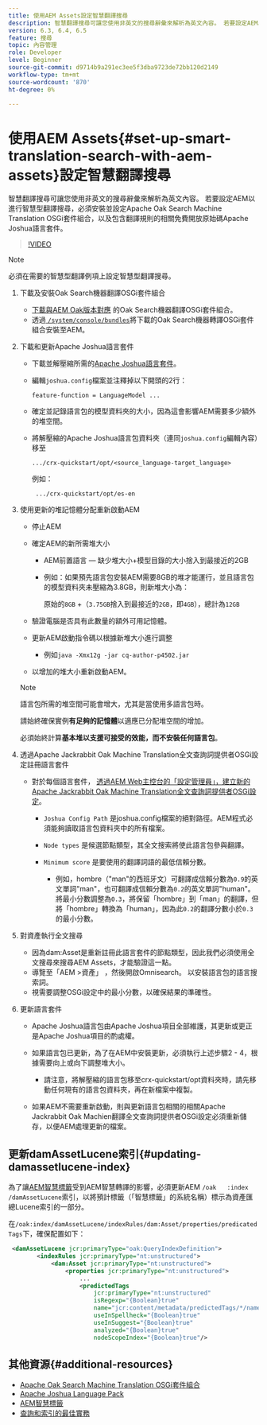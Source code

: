 ```yaml
---
title: 使用AEM Assets設定智慧翻譯搜尋
description: 智慧翻譯搜尋可讓您使用非英文的搜尋辭彙來解析為英文內容。 若要設定AEM以進行智慧型翻譯搜尋，必須安裝並設定Apache Oak Search Machine Translation OSGi套件組合，以及包含翻譯規則的相關免費開放原始碼Apache Joshua語言套件。
version: 6.3, 6.4, 6.5
feature: 搜尋
topic: 內容管理
role: Developer
level: Beginner
source-git-commit: d9714b9a291ec3ee5f3dba9723de72bb120d2149
workflow-type: tm+mt
source-wordcount: '870'
ht-degree: 0%

---
```



# 使用AEM Assets{#set-up-smart-translation-search-with-aem-assets}設定智慧翻譯搜尋

智慧翻譯搜尋可讓您使用非英文的搜尋辭彙來解析為英文內容。 若要設定AEM以進行智慧型翻譯搜尋，必須安裝並設定Apache Oak Search Machine Translation OSGi套件組合，以及包含翻譯規則的相關免費開放原始碼Apache Joshua語言套件。

>[!VIDEO](https://video.tv.adobe.com/v/21291/?quality=9&learn=on)

>[!NOTE]
>
>必須在需要的智慧型翻譯例項上設定智慧型翻譯搜尋。

1. 下載及安裝Oak Search機器翻譯OSGi套件組合
   * [下載與AEM Oak版本對應](https://search.maven.org/#search%7Cgav%7C1%7Cg%3A%22org.apache.jackrabbit%22%20AND%20a%3A%22oak-search-mt%22) 的Oak Search機器翻譯OSGi套件組合。
   * 透過[ `/system/console/bundles`](http://localhost:4502/system/console/bundles)將下載的Oak Search機器轉譯OSGi套件組合安裝至AEM。

2. 下載和更新Apache Joshua語言套件
   * 下載並解壓縮所需的[Apache Joshua語言套件](https://cwiki.apache.org/confluence/display/JOSHUA/Language+Packs)。
   * 編輯`joshua.config`檔案並注釋掉以下開頭的2行：

      ```
      feature-function = LanguageModel ...
      ```

   * 確定並記錄語言包的模型資料夾的大小，因為這會影響AEM需要多少額外的堆空間。
   * 將解壓縮的Apache Joshua語言包資料夾（連同`joshua.config`編輯內容）移至

      ```
      .../crx-quickstart/opt/<source_language-target_language>
      ```

      例如：

      ```
       .../crx-quickstart/opt/es-en
      ```

3. 使用更新的堆記憶體分配重新啟動AEM
   * 停止AEM
   * 確定AEM的新所需堆大小

      * AEM前置語言 — 缺少堆大小+模型目錄的大小捨入到最接近的2GB
      * 例如：如果預先語言包安裝AEM需要8GB的堆才能運行，並且語言包的模型資料夾未壓縮為3.8GB，則新堆大小為：

         原始的`8GB` +（`3.75GB`捨入到最接近的`2GB`，即`4GB`），總計為`12GB`
   * 驗證電腦是否具有此數量的額外可用記憶體。
   * 更新AEM啟動指令碼以根據新堆大小進行調整

      * 例如`java -Xmx12g -jar cq-author-p4502.jar`
   * 以增加的堆大小重新啟動AEM。

   >[!NOTE]
   >
   >語言包所需的堆空間可能會增大，尤其是當使用多語言包時。
   >
   >
   >請始終確保實例&#x200B;**有足夠的記憶體**&#x200B;以適應已分配堆空間的增加。
   >
   >
   >必須始終計算&#x200B;**基本堆以支援可接受的效能，而不安裝任何語言包**。

4. 透過Apache Jackrabbit Oak Machine Translation全文查詢詞提供者OSGi設定註冊語言套件

   * 對於每個語言套件， [透過AEM Web主控台的「設定管理員」，建立新的Apache Jackrabbit Oak Machine Translation全文查詢詞提供者OSGi設定](http://localhost:4502/system/console/configMgr/org.apache.jackrabbit.oak.plugins.index.mt.MTFulltextQueryTermsProviderFactory)。

      * `Joshua Config Path` 是joshua.config檔案的絕對路徑。AEM程式必須能夠讀取語言包資料夾中的所有檔案。
      * `Node types` 是候選節點類型，其全文搜索將使此語言包參與翻譯。
      * `Minimum score` 是要使用的翻譯詞語的最低信賴分數。

         * 例如，hombre（&quot;man&quot;的西班牙文）可翻譯成信賴分數為`0.9`的英文單詞&quot;man&quot;，也可翻譯成信賴分數為`0.2`的英文單詞&quot;human&quot;。 將最小分數調整為`0.3`，將保留「hombre」到「man」的翻譯，但將「hombre」轉換為「human」，因為此`0.2`的翻譯分數小於`0.3`的最小分數。

5. 對資產執行全文搜尋
   * 因為dam:Asset是重新註冊此語言套件的節點類型，因此我們必須使用全文搜尋來搜尋AEM Assets，才能驗證這一點。
   * 導覽至「AEM >資產」 ，然後開啟Omnisearch。 以安裝語言包的語言搜索詞。
   * 視需要調整OSGi設定中的最小分數，以確保結果的準確性。

6. 更新語言套件
   * Apache Joshua語言包由Apache Joshua項目全部維護，其更新或更正是Apache Joshua項目的酌處權。
   * 如果語言包已更新，為了在AEM中安裝更新，必須執行上述步驟2 - 4，根據需要向上或向下調整堆大小。

      * 請注意，將解壓縮的語言包移至crx-quickstart/opt資料夾時，請先移動任何現有的語言包資料夾，再在新檔案中複製。
   * 如果AEM不需要重新啟動，則與更新語言包相關的相關Apache Jackrabbit Oak Machien翻譯全文查詢詞提供者OSGi設定必須重新儲存，以便AEM處理更新的檔案。


## 更新damAssetLucene索引{#updating-damassetlucene-index}

為了讓[AEM智慧標籤](https://helpx.adobe.com/experience-manager/6-3/assets/using/touch-ui-smart-tags.html)受到AEM智慧轉譯的影響，必須更新AEM `/oak   :index  /damAssetLucene`索引，以將預計標籤（「智慧標籤」的系統名稱）標示為資產匯總Lucene索引的一部分。

在`/oak:index/damAssetLucene/indexRules/dam:Asset/properties/predicatedTags`下，確保配置如下：

```xml
 <damAssetLucene jcr:primaryType="oak:QueryIndexDefinition">
        <indexRules jcr:primaryType="nt:unstructured">
            <dam:Asset jcr:primaryType="nt:unstructured">
                <properties jcr:primaryType="nt:unstructured">
                    ...
                    <predictedTags
                        jcr:primaryType="nt:unstructured"
                        isRegexp="{Boolean}true"
                        name="jcr:content/metadata/predictedTags/*/name"
                        useInSpellheck="{Boolean}true"
                        useInSuggest="{Boolean}true"
                        analyzed="{Boolean}true"
                        nodeScopeIndex="{Boolean}true"/>
```

## 其他資源{#additional-resources}

* [Apache Oak Search Machine Translation OSGi套件組合](https://search.maven.org/#search%7Cgav%7C1%7Cg%3A%22org.apache.jackrabbit%22%20AND%20a%3A%22oak-search-mt%22)
* [Apache Joshua Language Pack](https://cwiki.apache.org/confluence/display/JOSHUA/Language+Packs)
* [AEM智慧標籤](https://helpx.adobe.com/experience-manager/6-3/assets/using/touch-ui-smart-tags.html)
* [查詢和索引的最佳實務](https://helpx.adobe.com/experience-manager/6-5/sites/deploying/using/best-practices-for-queries-and-indexing.html)